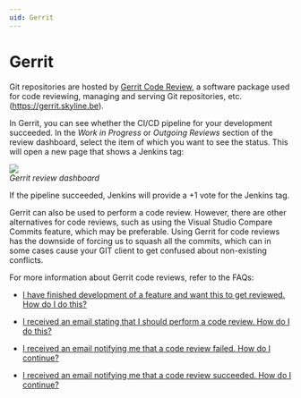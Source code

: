 ```yaml
---
uid: Gerrit
---
```


# Gerrit

Git repositories are hosted by [Gerrit Code Review](https://www.gerritcodereview.com/), a software package used for code reviewing, managing and serving Git repositories, etc. (<https://gerrit.skyline.be>).

In Gerrit, you can see whether the CI/CD pipeline for your development succeeded. In the *Work in Progress* or *Outgoing Reviews* section of the review dashboard, select the item of which you want to see the status. This will open a new page that shows a Jenkins tag:

![](~/develop/images/GerritReviewDashboard.png)<br>
*Gerrit review dashboard*

If the pipeline succeeded, Jenkins will provide a +1 vote for the Jenkins tag.

Gerrit can also be used to perform a code review. However, there are other alternatives for code reviews, such as using the Visual Studio Compare Commits feature, which may be preferable. Using Gerrit for code reviews has the downside of forcing us to squash all the commits, which can in some cases cause your GIT client to get confused about non-existing conflicts.

For more information about Gerrit code reviews, refer to the FAQs:

- [I have finished development of a feature and want this to get reviewed. How do I do this?](xref:FAQ#i-have-finished-development-of-a-feature-and-want-this-to-get-reviewed-how-do-i-do-this)

- [I received an email stating that I should perform a code review. How do I do this?](xref:FAQ#i-received-an-email-stating-that-i-should-perform-a-code-review-how-do-i-do-this)

- [I received an email notifying me that a code review failed. How do I continue?](xref:FAQ#i-received-an-email-notifying-me-that-a-code-review-failed-how-do-i-continue)

- [I received an email notifying me that a code review succeeded. How do I continue?](xref:FAQ#i-received-an-email-notifying-me-that-a-code-review-succeeded-how-do-i-continue)
